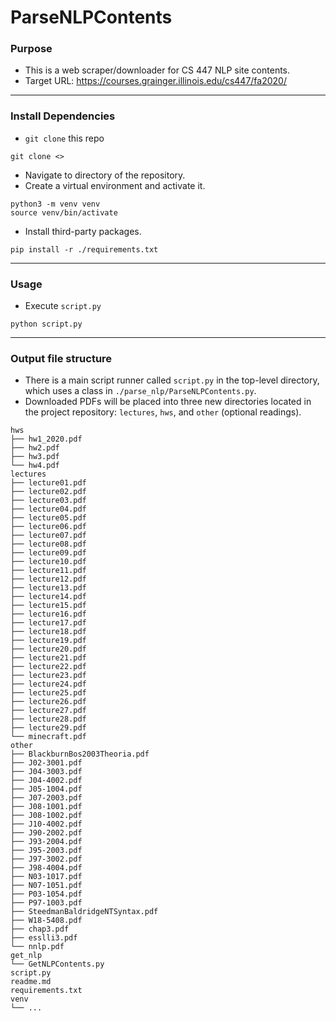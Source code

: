 # ParseNLPContents

### Purpose
* This is a web scraper/downloader for CS 447 NLP site contents.
* Target URL: https://courses.grainger.illinois.edu/cs447/fa2020/
___
### Install Dependencies
* `git clone` this repo
```
git clone <>
```
* Navigate to directory of the repository.
* Create a virtual environment and activate it.
```
python3 -m venv venv
source venv/bin/activate
```
* Install third-party packages.
```
pip install -r ./requirements.txt 
```
___
### Usage
* Execute `script.py`
```
python script.py
```
___
### Output file structure
* There is a main script runner called `script.py` in the top-level directory, which uses a class in `./parse_nlp/ParseNLPContents.py`.
* Downloaded PDFs will be placed into three new directories located in the project repository: `lectures`, `hws`, and `other` (optional readings). 


```
hws
├── hw1_2020.pdf
├── hw2.pdf
├── hw3.pdf
└── hw4.pdf
lectures
├── lecture01.pdf
├── lecture02.pdf
├── lecture03.pdf
├── lecture04.pdf
├── lecture05.pdf
├── lecture06.pdf
├── lecture07.pdf
├── lecture08.pdf
├── lecture09.pdf
├── lecture10.pdf
├── lecture11.pdf
├── lecture12.pdf
├── lecture13.pdf
├── lecture14.pdf
├── lecture15.pdf
├── lecture16.pdf
├── lecture17.pdf
├── lecture18.pdf
├── lecture19.pdf
├── lecture20.pdf
├── lecture21.pdf
├── lecture22.pdf
├── lecture23.pdf
├── lecture24.pdf
├── lecture25.pdf
├── lecture26.pdf
├── lecture27.pdf
├── lecture28.pdf
├── lecture29.pdf
└── minecraft.pdf
other
├── BlackburnBos2003Theoria.pdf
├── J02-3001.pdf
├── J04-3003.pdf
├── J04-4002.pdf
├── J05-1004.pdf
├── J07-2003.pdf
├── J08-1001.pdf
├── J08-1002.pdf
├── J10-4002.pdf
├── J90-2002.pdf
├── J93-2004.pdf
├── J95-2003.pdf
├── J97-3002.pdf
├── J98-4004.pdf
├── N03-1017.pdf
├── N07-1051.pdf
├── P03-1054.pdf
├── P97-1003.pdf
├── SteedmanBaldridgeNTSyntax.pdf
├── W18-5408.pdf
├── chap3.pdf
├── esslli3.pdf
└── nnlp.pdf
get_nlp
└── GetNLPContents.py
script.py
readme.md
requirements.txt
venv
└── ...
```